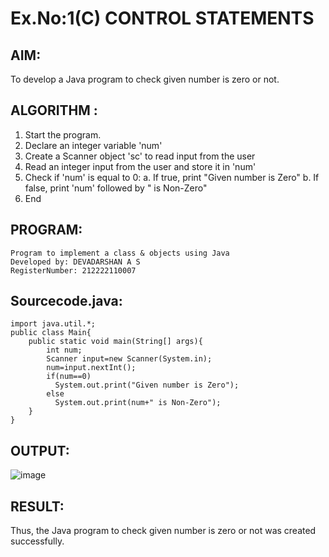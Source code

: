 # Ex.No:1(C) CONTROL STATEMENTS

## AIM:
To develop a Java program to check given number is zero or not.

## ALGORITHM :
1.	Start the program.
2.	Declare an integer variable 'num'
3.	Create a Scanner object 'sc' to read input from the user
4.	Read an integer input from the user and store it in 'num'
5.	Check if 'num' is equal to 0:
a.	If true, print "Given number is Zero"
b.	If false, print 'num' followed by " is Non-Zero"
6.	End


## PROGRAM:
 ```
Program to implement a class & objects using Java
Developed by: DEVADARSHAN A S
RegisterNumber: 212222110007
```

## Sourcecode.java:
```
import java.util.*;
public class Main{
    public static void main(String[] args){
        int num;
        Scanner input=new Scanner(System.in);
        num=input.nextInt();
        if(num==0)
          System.out.print("Given number is Zero");
        else
          System.out.print(num+" is Non-Zero");
    }
}
```


## OUTPUT:
![image](https://github.com/user-attachments/assets/b3bf9067-069e-4de9-bd2a-3c4825636a0b)



## RESULT:
Thus, the Java program to check given number is zero or not was created successfully.

